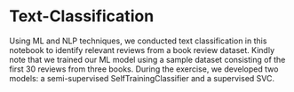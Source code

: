 # Text-Classification
Using ML and NLP techniques, we conducted text classification in this notebook to identify relevant reviews from a book review dataset. Kindly note that we trained our ML model using a sample dataset consisting of the first 30 reviews from three books. During the exercise, we developed two models: a semi-supervised SelfTrainingClassifier and a supervised SVC.
